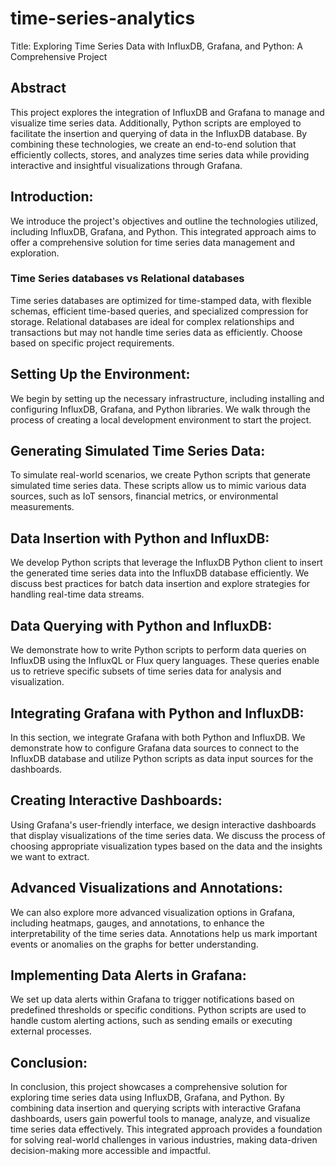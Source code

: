 # time-series-analytics
Title: Exploring Time Series Data with InfluxDB, Grafana, and Python: A Comprehensive Project

## Abstract
This project explores the integration of InfluxDB and Grafana to manage and visualize time series data. Additionally, Python scripts are employed to facilitate the insertion and querying of data in the InfluxDB database. By combining these technologies, we create an end-to-end solution that efficiently collects, stores, and analyzes time series data while providing interactive and insightful visualizations through Grafana.

## Introduction:
We introduce the project's objectives and outline the technologies utilized, including InfluxDB, Grafana, and Python. This integrated approach aims to offer a comprehensive solution for time series data management and exploration.

### Time Series databases vs Relational databases
Time series databases are optimized for time-stamped data, with flexible schemas, efficient time-based queries, and specialized compression for storage. Relational databases are ideal for complex relationships and transactions but may not handle time series data as efficiently. Choose based on specific project requirements.

## Setting Up the Environment:
We begin by setting up the necessary infrastructure, including installing and configuring InfluxDB, Grafana, and Python libraries. We walk through the process of creating a local development environment to start the project.

## Generating Simulated Time Series Data:
To simulate real-world scenarios, we create Python scripts that generate simulated time series data. These scripts allow us to mimic various data sources, such as IoT sensors, financial metrics, or environmental measurements.

## Data Insertion with Python and InfluxDB:
We develop Python scripts that leverage the InfluxDB Python client to insert the generated time series data into the InfluxDB database efficiently. We discuss best practices for batch data insertion and explore strategies for handling real-time data streams.

## Data Querying with Python and InfluxDB:
We demonstrate how to write Python scripts to perform data queries on InfluxDB using the InfluxQL or Flux query languages. These queries enable us to retrieve specific subsets of time series data for analysis and visualization.

## Integrating Grafana with Python and InfluxDB:
In this section, we integrate Grafana with both Python and InfluxDB. We demonstrate how to configure Grafana data sources to connect to the InfluxDB database and utilize Python scripts as data input sources for the dashboards.

## Creating Interactive Dashboards:
Using Grafana's user-friendly interface, we design interactive dashboards that display visualizations of the time series data. We discuss the process of choosing appropriate visualization types based on the data and the insights we want to extract.

## Advanced Visualizations and Annotations:
We can also explore more advanced visualization options in Grafana, including heatmaps, gauges, and annotations, to enhance the interpretability of the time series data. Annotations help us mark important events or anomalies on the graphs for better understanding.

## Implementing Data Alerts in Grafana:
We set up data alerts within Grafana to trigger notifications based on predefined thresholds or specific conditions. Python scripts are used to handle custom alerting actions, such as sending emails or executing external processes.

## Conclusion:
In conclusion, this project showcases a comprehensive solution for exploring time series data using InfluxDB, Grafana, and Python. By combining data insertion and querying scripts with interactive Grafana dashboards, users gain powerful tools to manage, analyze, and visualize time series data effectively. This integrated approach provides a foundation for solving real-world challenges in various industries, making data-driven decision-making more accessible and impactful.